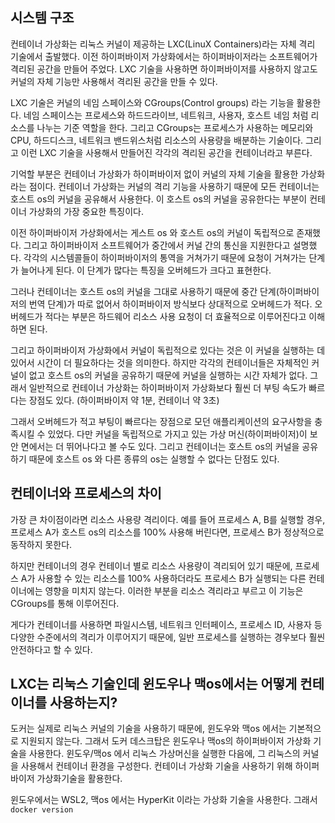 ## 시스템 구조
컨테이너 가상화는 리눅스 커널이 제공하는 LXC(LinuX Containers)라는 자체 격리 기술에서 출발했다. 이전 하이퍼바이저 가상화에서는 하이퍼바이저라는 소프트웨어가 격리된 공간을 만들어 주었다. LXC 기술을 사용하면 하이퍼바이저를 사용하지 않고도 커널의 자체 기능만 사용해서 격리된 공간을 만들 수 있다. 

LXC 기술은 커널의 네임 스페이스와 CGroups(Control groups) 라는 기능을 활용한다. 네임 스페이스는 프로세스와 하드드라이브, 네트워크, 사용자, 호스트 네임 처럼 리소스를 나누는 기준 역할을 한다. 그리고 CGroups는 프로세스가 사용하는 메모리와 CPU, 하드디스크, 네트워크 밴드위스처럼 리소스의 사용량을 배분하는 기술이다. 그리고 이런 LXC 기술을 사용해서 만들어진 각각의 격리된 공간을 컨테이너라고 부른다. 

기억할 부분은 컨테이너 가상화가 하이퍼바이저 없이 커널의 자체 기술을 활용한 가상화라는 점이다. 컨테이너 가상화는 커널의 격리 기능을 사용하기 때문에 모든 컨테이너는 호스트 os의 커널을 공유해서 사용한다. 이 호스트 os의 커널을 공유한다는 부분이 컨테이너 가상화의 가장 중요한 특징이다. 

이전 하이퍼바이저 가상화에서는 게스트 os 와 호스트 os의 커널이 독립적으로 존재했다. 그리고 하이퍼바이저 소프트웨어가 중간에서 커널 간의 통신을 지원한다고 설명했다. 각각의 시스템콜들이 하이퍼바이저의 통역을 거쳐가기 때문에 요청이 거쳐가는 단계가 늘어나게 된다. 이 단계가 많다는 특징을 오버헤드가 크다고 표현한다. 

그러나 컨테이너는 호스트 os의 커널을 그대로 사용하기 때문에 중간 단계(하이퍼바이저의 번역 단계)가 따로 없어서 하이퍼바이저 방식보다 상대적으로 오버헤드가 적다. 오버헤드가 적다는 부분은 하드웨어 리소스 사용 요청이 더 효율적으로 이루어진다고 이해하면 된다. 

그리고 하이퍼바이저 가상화에서 커널이 독립적으로 있다는 것은 이 커널을 실행하는 데 있어서 시간이 더 필요하다는 것을 의미한다. 하지만 각각의 컨테이너들은 자체적인 커널이 없고 호스트 os의 커널을 공유하기 때문에 커널을 실행하는 시간 자체가 없다. 그래서 일반적으로 컨테이너 가상화는 하이퍼바이저 가상화보다 훨씬 더 부팅 속도가 빠르다는 장점도 있다. (하이퍼바이저 약 1분, 컨테이너 약 3초)

그래서 오버헤드가 적고 부팅이 빠르다는 장점으로 모던 애플리케이션의 요구사항을 충족시킬 수 있었다. 다만 커널을 독립적으로 가지고 있는 가상 머신(하이퍼바이저)이 보안 면에서는 더 뛰어나다고 볼 수도 있다. 그리고 컨테이너는 호스트 os의 커널을 공유하기 때문에 호스트 os 와 다른 종류의 os는 실행할 수 없다는 단점도 있다. 

## 컨테이너와 프로세스의 차이
가장 큰 차이점이라면 리소스 사용량 격리이다. 예를 들어 프로세스 A, B를 실행할 경우, 프로세스 A가 호스트 os의 리소스를 100% 사용해 버린다면, 프로세스 B가 정상적으로 동작하지 못한다.

하지만 컨테이너의 경우 컨테이너 별로 리소스 사용량이 격리되어 있기 때문에, 프로세스 A가 사용할 수 있는 리소스를 100% 사용하더라도 프로세스 B가 실행되는 다른 컨테이너에는 영향을 미치지 않는다. 이러한 부분을 리소스 격리라고 부르고 이 기능은 CGroups를 통해 이루어진다.

게다가 컨테이너를 사용하면 파일시스템, 네트워크 인터페이스, 프로세스 ID, 사용자 등 다양한 수준에서의 격리가 이루어지기 때문에, 일반 프로세스를 실행하는 경우보다 훨씬 안전하다고 할 수 있다.

## LXC는 리눅스 기술인데 윈도우나 맥os에서는 어떻게 컨테이너를 사용하는지?

도커는 실제로 리눅스 커널의 기술을 사용하기 때문에, 윈도우와 맥os 에서는 기본적으로 지원되지 않는다. 그래서 도커 데스크탑은 윈도우나 맥os의 하이퍼바이저 가상화 기술을 사용한다. 윈도우/맥os 에서 리눅스 가상머신을 실행한 다음에, 그 리눅스의 커널을 사용해서 컨테이너 환경을 구성한다. 컨테이너 가상화 기술을 사용하기 위해 하이퍼바이저 가상화기술을 활용한다. 

윈도우에서는 WSL2, 맥os 에서는 HyperKit 이라는 가상화 기술을 사용한다. 그래서 `docker version`